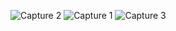 ![Capture 2](https://github.com/Fozkoo/X-Landing/assets/150302407/4c8d3b05-0712-4291-bc5d-f8d57f66ca26)
![Capture 1](https://github.com/Fozkoo/X-Landing/assets/150302407/6ed4c3c6-feea-4b6c-bc50-76529c814bed)
![Capture 3](https://github.com/Fozkoo/X-Landing/assets/150302407/4599a681-20c3-4fc9-b2ac-f808b6b294dc)
